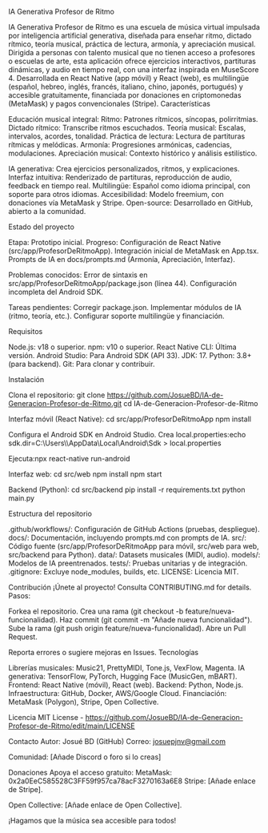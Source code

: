 IA Generativa Profesor de Ritmo
 
IA Generativa Profesor de Ritmo es una escuela de música virtual impulsada por inteligencia artificial generativa, diseñada para enseñar ritmo, dictado rítmico, teoría musical, práctica de lectura, armonía, y apreciación musical. Dirigida a personas con talento musical que no tienen acceso a profesores o escuelas de arte, esta aplicación ofrece ejercicios interactivos, partituras dinámicas, y audio en tiempo real, con una interfaz inspirada en MuseScore 4. Desarrollada en React Native (app móvil) y React (web), es multilingüe (español, hebreo, inglés, francés, italiano, chino, japonés, portugués) y accesible gratuitamente, financiada por donaciones en criptomonedas (MetaMask) y pagos convencionales (Stripe).
Características

Educación musical integral:
Ritmo: Patrones rítmicos, síncopas, polirritmias.
Dictado rítmico: Transcribe ritmos escuchados.
Teoría musical: Escalas, intervalos, acordes, tonalidad.
Práctica de lectura: Lectura de partituras rítmicas y melódicas.
Armonía: Progresiones armónicas, cadencias, modulaciones.
Apreciación musical: Contexto histórico y análisis estilístico.


IA generativa: Crea ejercicios personalizados, ritmos, y explicaciones.
Interfaz intuitiva: Renderizado de partituras, reproducción de audio, feedback en tiempo real.
Multilingüe: Español como idioma principal, con soporte para otros idiomas.
Accesibilidad: Modelo freemium, con donaciones vía MetaMask y Stripe.
Open-source: Desarrollado en GitHub, abierto a la comunidad.

Estado del proyecto

Etapa: Prototipo inicial.
Progreso:
Configuración de React Native (src/app/ProfesorDeRitmoApp).
Integración inicial de MetaMask en App.tsx.
Prompts de IA en docs/prompts.md (Armonía, Apreciación, Interfaz).


Problemas conocidos:
Error de sintaxis en src/app/ProfesorDeRitmoApp/package.json (línea 44).
Configuración incompleta del Android SDK.


Tareas pendientes:
Corregir package.json.
Implementar módulos de IA (ritmo, teoría, etc.).
Configurar soporte multilingüe y financiación.



Requisitos

Node.js: v18 o superior.
npm: v10 o superior.
React Native CLI: Última versión.
Android Studio: Para Android SDK (API 33).
JDK: 17.
Python: 3.8+ (para backend).
Git: Para clonar y contribuir.

Instalación

Clona el repositorio:
git clone https://github.com/JosueBD/IA-de-Generacion-Profesor-de-Ritmo.git
cd IA-de-Generacion-Profesor-de-Ritmo


Interfaz móvil (React Native):
cd src/app/ProfesorDeRitmoApp
npm install


Configura el Android SDK en Android Studio.
Crea local.properties:echo sdk.dir=C:\\Users\\<TuUsuario>\\AppData\\Local\\Android\\Sdk > local.properties


Ejecuta:npx react-native run-android




Interfaz web:
cd src/web
npm install
npm start


Backend (Python):
cd src/backend
pip install -r requirements.txt
python main.py



Estructura del repositorio

.github/workflows/: Configuración de GitHub Actions (pruebas, despliegue).
docs/: Documentación, incluyendo prompts.md con prompts de IA.
src/: Código fuente (src/app/ProfesorDeRitmoApp para móvil, src/web para web, src/backend para Python).
data/: Datasets musicales (MIDI, audio).
models/: Modelos de IA preentrenados.
tests/: Pruebas unitarias y de integración.
.gitignore: Excluye node_modules, builds, etc.
LICENSE: Licencia MIT.

Contribución
¡Únete al proyecto! Consulta CONTRIBUTING.md for details. Pasos:

Forkea el repositorio.
Crea una rama (git checkout -b feature/nueva-funcionalidad).
Haz commit (git commit -m "Añade nueva funcionalidad").
Sube la rama (git push origin feature/nueva-funcionalidad).
Abre un Pull Request.

Reporta errores o sugiere mejoras en Issues.
Tecnologías

Librerías musicales: Music21, PrettyMIDI, Tone.js, VexFlow, Magenta.
IA generativa: TensorFlow, PyTorch, Hugging Face (MusicGen, mBART).
Frontend: React Native (móvil), React (web).
Backend: Python, Node.js.
Infraestructura: GitHub, Docker, AWS/Google Cloud.
Financiación: MetaMask (Polygon), Stripe, Open Collective.

Licencia
MIT License - https://github.com/JosueBD/IA-de-Generacion-Profesor-de-Ritmo/edit/main/LICENSE

Contacto
Autor: Josué BD (GitHub)
Correo: josuepjnv@gmail.com


Comunidad: [Añade Discord o foro si lo creas]

Donaciones
Apoya el acceso gratuito:
MetaMask: 0x2a0EeC585528C3FF59f957ca78acF3270163a6E8
Stripe: [Añade enlace de Stripe].

Open Collective: [Añade enlace de Open Collective].


¡Hagamos que la música sea accesible para todos!
